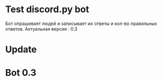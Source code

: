 # Test discord.py bot

Бот опрашивает людей и записывает их ответы и кол-во правильных ответов.
Актуальная версия : 0.3

# Update
# Bot 0.3



